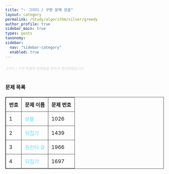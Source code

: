 ```yaml
---
title: "✨ 그리디 / 구현 문제 모음" 
layout: category
permalink: /Study/algorithm/silver/greedy
author_profile: true
sidebar_main: true
types: posts
taxonomy:
sidebar:
  nav: "sidebar-category"
  enabled: true
---
```



<div style="text-align: left; margin-top: 20px; font-size: 80%; color: #cfcfcf;">
  그리디 / 구현 유형의 문제들을 모아서 정리하였습니다. 
</div>

<br/>

###  문제 목록

| 번호  | 문제 이름                                 | 문제 번호 |
|------|-------------------------------------------|-----------|
| 1    | <a href="/Study/algorithm/silver/1026">보물 <br></a> | 1026    |
| 2    | <a href="/Study/algorithm/silver/1439">뒤집기 <br></a> | 1439     |
| 3    | <a href="/Study/algorithm/silver/1966">프린터 큐 <br></a> | 1966     |
| 4    | <a href="/Study/algorithm/silver/1439">뒤집기 <br></a> | 1697      |

<br/>




<style>


table {
  width: 100%;
  border-collapse: collapse;
  margin: 20px 0;
}

table, th, td {
  border: 1px solid #444;
}

th, td {
  padding: 10px;
  text-align: left;
}

a {
  color: #61dafb;
  text-decoration: none;
}

a:hover {
  text-decoration: underline;
}
</style>
